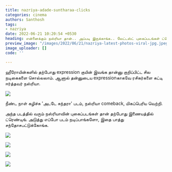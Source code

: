 ```yaml
---
title: nazriya-adade-suntharaa-clicks
categories: cinema
authors: Santhosh
tags:
- nazriya
date: 2022-06-21 10:20:54 +0530
heading: என்னைக்கும் நஸ்ரியா தான்.. அப்படி இருக்காங்க.. லேட்டஸ்ட் புகைப்படங்கள் ட்ரெண்டிங்..!
preview_image: "/images/2022/06/21/nazriya-latest-photos-viral-jpg.jpeg"
image_uploader: []
code: ''

---
```

ஹீரோயின்களில் தற்போது expression குயின் இவங்க தான்னு குறிப்பிட்ட சில நடிகைகளை சொல்லலாம். ஆனால் தன்னுடைய expressionகாகவே ரசிகர்களை கட்டி ஈர்த்தவர் நஸ்ரியா.

![](/images/2022/06/21/mazriya-cute-stills-4-jpg.jpeg)

நீண்ட நாள் கழிச்சு 'அடடே சுந்தரா' படம், நஸ்ரியா comeback, மிகப்பெரிய வெற்றி.

அந்த படத்தில் வரும் நஸ்ரியாவின் புகைப்படங்கள் தான் தற்போது இணையத்தில் ட்ரெண்டிங். அடுத்து எப்போ படம் நடிப்பாங்களோ, இதை பாத்து சந்தோசபட்டுக்கோங்க.

![](/images/2022/06/21/mazriya-cute-stills-3-jpg.jpeg)

![](/images/2022/06/21/mazriya-cute-stills-5-jpg.jpeg)

![](/images/2022/06/21/mazriya-cute-stills-2-jpg.jpeg)

![](/images/2022/06/21/mazriya-cute-stills-1-jpg.jpeg)
